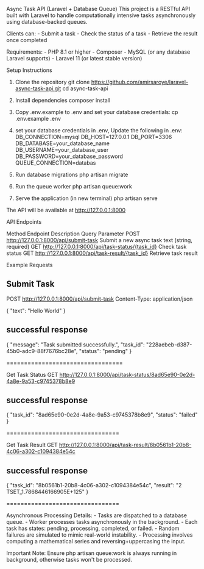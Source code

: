 Async Task API (Laravel + Database Queue)
This project is a RESTful API built with Laravel to handle computationally intensive tasks asynchronously using database-backed queues.

Clients can:
    - Submit a task
    - Check the status of a task
    - Retrieve the result once completed

Requirements:
    - PHP 8.1 or higher
    - Composer
    - MySQL (or any database Laravel supports)
    - Laravel 11 (or latest stable version)

Setup Instructions
1. Clone the repository
    git clone https://github.com/amirsaroye/laravel-async-task-api.git
    cd async-task-api

2. Install dependencies
    composer install

3. Copy .env.example to .env and set your database credentials:
    cp .env.example .env

4. set your database credentials in .env, Update the following in .env:
    DB_CONNECTION=mysql
    DB_HOST=127.0.0.1
    DB_PORT=3306
    DB_DATABASE=your_database_name
    DB_USERNAME=your_database_user
    DB_PASSWORD=your_database_password
    QUEUE_CONNECTION=databas

5. Run database migrations
    php artisan migrate

6. Run the queue worker
    php artisan queue:work

7. Serve the application (in new terminal)
    php artisan serve

The API will be available at http://127.0.0.1:8000

API Endpoints

Method	Endpoint	                Description                                     Query Parameter
POST	http://127.0.0.1:8000/api/submit-task	        Submit a new async task     text (string, required)
GET	    http://127.0.0.1:8000/api/task-status/{task_id}	Check task status
GET	    http://127.0.0.1:8000/api/task-result/{task_id}	Retrieve task result

Example Requests

Submit Task
-----------
POST http://127.0.0.1:8000/api/submit-task
Content-Type: application/json

{
    "text": "Hello World"
}

successful response
-------------------
{
    "message": "Task submitted successfully.",
    "task_id": "228aebeb-d387-45b0-adc9-88f7676bc28e",
    "status": "pending"
}

=================================

Get Task Status
GET http://127.0.0.1:8000/api/task-status/8ad65e90-0e2d-4a8e-9a53-c9745378b8e9

successful response
-------------------
{
    "task_id": "8ad65e90-0e2d-4a8e-9a53-c9745378b8e9",
    "status": "failed"
}

================================

Get Task Result
GET http://127.0.0.1:8000/api/task-result/8b0561b1-20b8-4c06-a302-c1094384e54c

successful response
-------------------
{
    "task_id": "8b0561b1-20b8-4c06-a302-c1094384e54c",
    "result": "2 TSET_1.7868446166905E+125"
}

================================

Asynchronous Processing Details:
    - Tasks are dispatched to a database queue.
    - Worker processes tasks asynchronously in the background.
    - Each task has states: pending, processing, completed, or failed.
    - Random failures are simulated to mimic real-world instability.
    - Processing involves computing a mathematical series and reversing+uppercasing the input.

Important Note: Ensure php artisan queue:work is always running in background, otherwise tasks won't be processed.